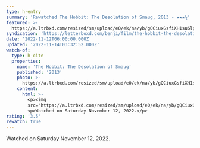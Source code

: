 ```yaml
---
type: h-entry
summary: 'Rewatched The Hobbit: The Desolation of Smaug, 2013 - ★★★½'
featured: >-
  https://a.ltrbxd.com/resized/sm/upload/e0/ek/na/yb/gQCiuxGsfiXH1su6lp9n0nd0UeH-0-600-0-900-crop.jpg?v=00310e521d
syndication: 'https://letterboxd.com/benji/film/the-hobbit-the-desolation-of-smaug/1/'
date: '2022-11-12T06:00:00.000Z'
updated: '2022-11-14T03:32:52.000Z'
watch-of:
  type: h-cite
  properties:
    name: 'The Hobbit: The Desolation of Smaug'
    published: '2013'
    photo: >-
      https://a.ltrbxd.com/resized/sm/upload/e0/ek/na/yb/gQCiuxGsfiXH1su6lp9n0nd0UeH-0-600-0-900-crop.jpg?v=00310e521d
    content:
      html: >-
        <p><img
        src="https://a.ltrbxd.com/resized/sm/upload/e0/ek/na/yb/gQCiuxGsfiXH1su6lp9n0nd0UeH-0-600-0-900-crop.jpg?v=00310e521d"/></p>
        <p>Watched on Saturday November 12, 2022.</p>
rating: '3.5'
rewatch: true
---
```

Watched on Saturday November 12, 2022.

